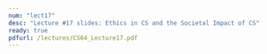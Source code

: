 ```yaml
---
num: "lect17"
desc: "Lecture #17 slides: Ethics in CS and the Societal Impact of CS"
ready: true
pdfurl: /lectures/CS64_Lecture17.pdf
---
```


